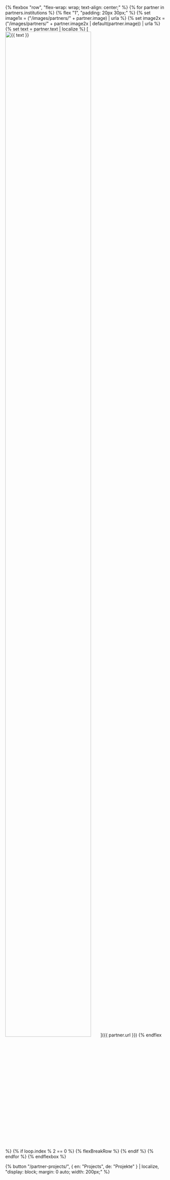 <!-- Using data from global `partners.json` file. -->

{% flexbox "row", "flex-wrap: wrap; text-align: center;" %}
{% for partner in partners.institutions %}
{% flex "1", "padding: 20px 30px;" %}
{% set image1x = ("/images/partners/" + partner.image) | urla %}
{% set image2x = ("/images/partners/" + partner.image2x | default(partner.image)) | urla %}
{% set text = partner.text | localize %}
[<img alt="{{ text }}" src="{{ image1x }}" srcset="{{ image1x }} 1x, {{ image2x }} 2x" sizes="300px" style="max-width: 300px; width: 90%; min-width: 200px;">]({{ partner.url }})
{% endflex %}
{% if loop.index % 2 == 0 %}
{% flexBreakRow %}
{% endif %}
{% endfor %}
{% endflexbox %}

{% button "/partner-projects/", { en: "Projects", de: "Projekte" } | localize, "display: block; margin: 0 auto; width: 200px;" %}
